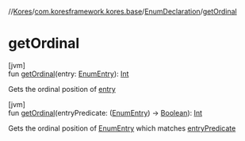 //[Kores](../../../index.md)/[com.koresframework.kores.base](../index.md)/[EnumDeclaration](index.md)/[getOrdinal](get-ordinal.md)

# getOrdinal

[jvm]\
fun [getOrdinal](get-ordinal.md)(entry: [EnumEntry](../-enum-entry/index.md)): [Int](https://kotlinlang.org/api/latest/jvm/stdlib/kotlin/-int/index.html)

Gets the ordinal position of [entry](get-ordinal.md)

[jvm]\
fun [getOrdinal](get-ordinal.md)(entryPredicate: ([EnumEntry](../-enum-entry/index.md)) -> [Boolean](https://kotlinlang.org/api/latest/jvm/stdlib/kotlin/-boolean/index.html)): [Int](https://kotlinlang.org/api/latest/jvm/stdlib/kotlin/-int/index.html)

Gets the ordinal position of [EnumEntry](../-enum-entry/index.md) which matches [entryPredicate](get-ordinal.md)
